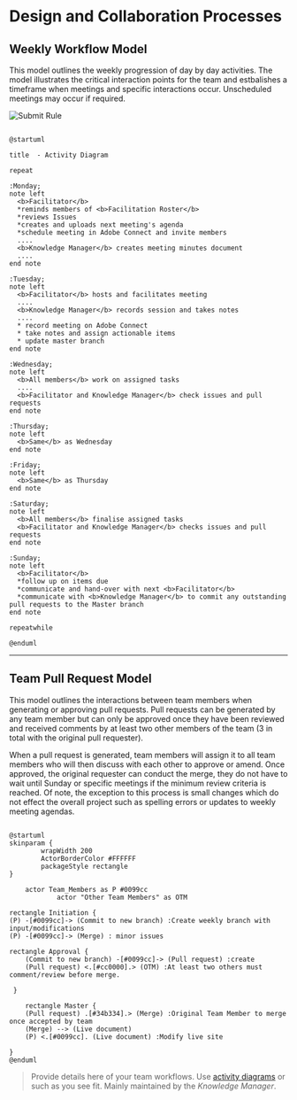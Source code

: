 # Design and Collaboration Processes

## Weekly Workflow Model 




This model outlines the weekly progression of day by day activities. The model illustrates the critical interaction points for the team and estbalishes a timeframe when meetings and specific interactions occur. Unscheduled meetings may occur if required.

![Submit Rule](https://www.plantuml.com/plantuml/img/bLJ1ZjGm3BttAtn3McdX3glLZa0h8RGN1ebpchYjDMao9CwK-NliTBjqO5QK7YebyNlsUtRoaDaaBgDl6YRs270BEyjq8Zx39p9zCYCqJS8Z6cwQzqynE7F-q8J821uxRW3kslj7OyaJ6uxfxbrx3x9xat2au3ACEBQOCiJk8f9YWAynCrR433WHJXa-vrmmwuvDaXKpcE2W77qqGXVm9midCeN-ZHprA1LfSBO3kY8IdW-10knSR14-nX3GSgMX8D9mAKfmR-MRHNm9SVBeUeGd4uHtbhBKiB2AgA9h5sqPCV128MM0kY8cVPFojxWqYFnPNBUS_4wqeRI4DYQn96FEQgSoiJa8XoPUYRjv3dqH4V-mfiOeT4PM9YEalP1QRPLfnLWnRgnzaMOueouQxH-qoGGxh1tuZYvSzs3d_M9-rJ35TD1ovcoe0lBXiYyhssfXh_HfG7i0ghDJmuv5KYNy8MlE5-qPIhfQszwCMBbCXXS5Q-HZed_X5l8rR6-uf2rcT1ICfun_k_5_DkHDFkpBbhki_UwYzt6IhckdwXI0ArXlQ1p74iZgD6YoGNwtyIH3CH4FysMzphb6rjXNnvmZQ33f1Jv3B2nlLd0wnXVID8u7XLuVolaDcmRoidYGVNdrVW40)

```

@startuml

title  - Activity Diagram 

repeat

:Monday;
note left
  <b>Facilitator</b> 
  *reminds members of <b>Facilitation Roster</b>
  *reviews Issues
  *creates and uploads next meeting's agenda
  *schedule meeting in Adobe Connect and invite members
  ....
  <b>Knowledge Manager</b> creates meeting minutes document
  ....
end note

:Tuesday;
note left
  <b>Facilitator</b> hosts and facilitates meeting
  ....
  <b>Knowledge Manager</b> records session and takes notes
  ....
  * record meeting on Adobe Connect
  * take notes and assign actionable items
  * update master branch
end note

:Wednesday;
note left
  <b>All members</b> work on assigned tasks
  ....
  <b>Facilitator and Knowledge Manager</b> check issues and pull requests
end note

:Thursday;
note left
  <b>Same</b> as Wednesday
end note

:Friday;
note left
  <b>Same</b> as Thursday
end note

:Saturday;
note left
  <b>All members</b> finalise assigned tasks
  <b>Facilitator and Knowledge Manager</b> checks issues and pull requests
end note

:Sunday;
note left
  <b>Facilitator</b>
  *follow up on items due
  *communicate and hand-over with next <b>Facilitator</b>
  *communicate with <b>Knowledge Manager</b> to commit any outstanding pull requests to the Master branch
end note

repeatwhile

@enduml

```
---
## Team Pull Request Model

This model outlines the interactions between team members when generating or approving pull requests. Pull requests can be generated by any team member but can only be approved once they have been reviewed and received comments by at least two other members of the team (3 in total with the original pull requester). 

When a pull request is generated, team members will assign it to all team members who will then discuss with each other to approve or amend. Once approved, the original requester can conduct the merge, they do not have to wait until Sunday or specific meetings if the minimum review criteria is reached. Of note, the exception to this process is small changes which do not effect the overall project such as spelling errors or updates to weekly meeting agendas.


```

@startuml
skinparam {
		wrapWidth 200
	    ActorBorderColor #FFFFFF
	    packageStyle rectangle
}

    actor Team_Members as P #0099cc
	        actor "Other Team Members" as OTM

rectangle Initiation {
(P) -[#0099cc]-> (Commit to new branch) :Create weekly branch with input/modifications
(P) -[#0099cc]-> (Merge) : minor issues

rectangle Approval {
    (Commit to new branch) -[#0099cc]-> (Pull request) :create
    (Pull request) <.[#cc0000].> (OTM) :At least two others must comment/review before merge.

 }

    rectangle Master {
    (Pull request) .[#34b334].> (Merge) :Original Team Member to merge once accepted by team
    (Merge) --> (Live document)
    (P) <.[#0099cc]. (Live document) :Modify live site      

}
@enduml

```

> Provide details here of your team workflows. Use [activity diagrams](https://github.sydney.edu.au/crli/EDPC5022-2019/wiki/Sequence-Activity-Interaction-diagrams) or such as you see fit. Mainly maintained by the *Knowledge Manager*. 
